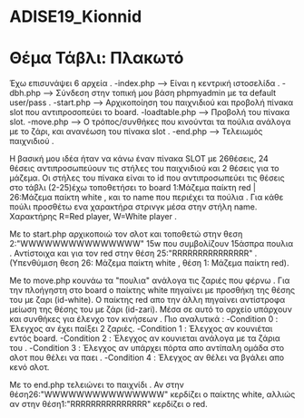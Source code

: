 # ADISE19_Kionnid 
Θέμα Τάβλι: Πλακωτό 
======================
Έχω επισυνάψει 6 αρχεία .
  -index.php --> Είναι η κεντρική ιστοσελίδα . 
  -dbh.php --> Σύνδεση στην τοπική μου βάση phpmyadmin με τα default user/pass .
  -start.php --> Αρχικοποίηση του παιχνιδιού και προβολή πίνακα slot που αντιπροσοπεύει το board. 
  -loadtable.php --> Προβολή του πίνακα slot.
  -move.php --> O τρόπος/συνθήκες που κινούνται τα πούλια ανάλογα με το ζάρι, και ανανέωση του πίνακα slot .
  -end.php --> Τελειωμός παιχνιδιού . 
  
  Η βασική μου ιδέα ήταν να κάνω έναν πίνακα SLOT με 26θέσεις, 24 θέσεις αντιπροσωπεύουν τις στήλες του παιχνιδιού και 2 θέσεις για το μάζεμα. Οι στήλες του πίνακα είναι το id που αντιπροσωπεύει τις θέσεις στο τάβλι (2-25)έχω τοποθετήσει το board 1:Μάζεμα παίκτη red | 26:Μάζεμα παίκτη white , και το name που περιέχει τα πούλια . Για κάθε πούλι προσθέτω ενα χαρακτήρα στρινγκ μέσα στην στήλη name. Χαρακτήρης R=Red player, W=White player . 
  
  Με to start.php αρχικοποιώ τον σλοτ και τοποθετώ στην θεση 2:"WWWWWWWWWWWWWWW" 15w που συμβολίζουν 15άσπρα πουλια . Αντίστοιχα και για τον red στην θέση 25:"RRRRRRRRRRRRRRR" . (Yπενθύμιση θεση 26: Μάζεμα παίκτη white , θέση 1: Μάζεμα παίκτη red).
  
  Me to move.php κουνάω τα "πουλια" ανάλογα τις ζαριές που φέρνω . Για την πλοήγηστη στο board ο παίκτης white πηγαίνει με προσθήκη της θέσης του με ζαρι (id-white). Ο παίκτης red απο την άλλη πηγαίνει αντίστροφα μείωση της θέσης του με ζάρι (id-zari). Μέσα σε αυτό το αρχείο υπάρχουν και συνθήκες για έλενχο τον κινήσεων . Πιο αναλυτικά : 
      -Condition 0 : Έλεγχος αν έχει παίξει 2 ζαριές.
      -Condition 1 : Έλεγχος αν κουνιέται εντός board. 
      -Condition 2 : Έλεγχος αν κουνιεται ανάλογα με τα ζάρια του .
      -Condition 3 : Έλεγχος αν υπάρχει πόρτα απο αντίπαλη ομάδα στο σλοτ που θέλει να παει .
      -Condition 4 : Έλεγχος αν θέλει να βγάλει απο κενό σλοτ.
      
Mε το end.php τελειώνει το παιχνίδι . Αν στην θέση26:"WWWWWWWWWWWWWWW" κερδίζει ο παίκτης white, αλλιώς αν στην θέση1:"RRRRRRRRRRRRRRR" κερδίζει ο red.
